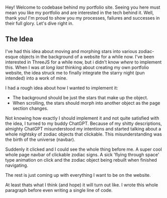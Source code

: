 Hey! Welcome to codebase behind my portfolio site. Seeing you here must mean you like my portfolio and are interested in the tech behind it.
Well, thank you! I'm proud to show you my processes, failures and successes in their full glory. Let's dive right in.

## The Idea

I've had this idea about moving and morphing stars into various zodiac-esque objects in the background of a website for a while now.
I've been interested in ThreeJS for a while now, but i didn't know *where* to implement this. 
When I was *at long last* thinking about creating my own portfolio website, the idea struck me to finally integrate the starry night (pun intended) into a work of mine.

I had a rough idea about how I wanted to implement it: 
- The background should be just the stars that make up the object.
- When scrolling, the stars should morph into another object as the page section changes.

Not knowing how exactly I should implement it and not quite satisfied with the idea, I turned to my buddy ChatGPT.
Because of my shitty descriptions, almighty ChatGPT misunderstood my intentions and started talking about a whole nightsky of zodiac objects that clickable.
This misunderstanding was the birth of the universe (navbar).

Suddenly it clicked and I could see the whole thing before me. A super cool whole page navbar of clickable zodiac signs. 
A sick 'flying through space' type animation on click and the zodiac object being rebuilt when finished navigating.

The rest is just coming up with everything I want to be on the website.

At least thats what I think (and hope) it will turn out like. 
I wrote this whole paragraph before even writing a single line of code.


